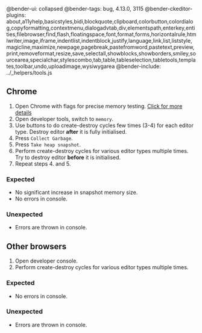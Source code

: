 @bender-ui: collapsed
@bender-tags: bug, 4.13.0, 3115
@bender-ckeditor-plugins: about,a11yhelp,basicstyles,bidi,blockquote,clipboard,colorbutton,colordialog,copyformatting,contextmenu,dialogadvtab,div,elementspath,enterkey,entities,filebrowser,find,flash,floatingspace,font,format,forms,horizontalrule,htmlwriter,image,iframe,indentlist,indentblock,justify,language,link,list,liststyle,magicline,maximize,newpage,pagebreak,pastefromword,pastetext,preview,print,removeformat,resize,save,selectall,showblocks,showborders,smiley,sourcearea,specialchar,stylescombo,tab,table,tableselection,tabletools,templates,toolbar,undo,uploadimage,wysiwygarea
@bender-include: ../_helpers/tools.js

## Chrome

1. Open Chrome with flags for precise memory testing. [Click for more details](https://github.com/ckeditor/ckeditor-dev/blob/memory-test/tests/core/memory/memory.md#testing)
1. Open developer tools, switch to `memory`.
1. Use buttons to do create-destroy cycles few times (3-4) for each editor type. Destroy editor **after** it is fully initialised.
1. Press `Collect Garbage`.
1. Press `Take heap snapshot`.
1. Perform create-destroy cycles for various editor types multiple times. Try to destroy editor **before** it is initialised.
1. Repeat steps 4. and 5.

### Expected
- No significant increase in snapshot memory size.
- No errors in console.

### Unexpected
- Errors are thrown in console.

## Other browsers

1. Open developer console.
1. Perform create-destroy cycles for various editor types multiple times.

### Expected
- No errors in console.

### Unexpected
- Errors are thrown in console.
